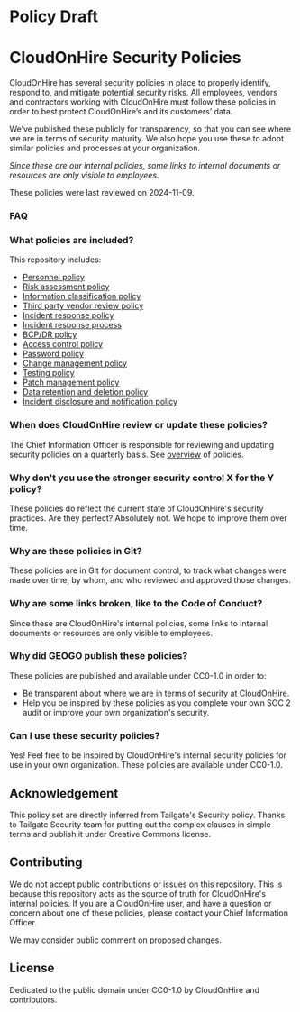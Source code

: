 # Policy Draft

# CloudOnHire Security Policies

CloudOnHire has several security policies in place to properly identify, respond to, and mitigate potential security risks. All employees, vendors and contractors working with CloudOnHire must follow these policies in order to best protect CloudOnHire’s and its customers’ data.

We’ve published these publicly for transparency, so that you can see where we are in terms of security maturity. We also hope you use these to adopt similar policies and processes at your organization.

_Since these are our internal policies, some links to internal documents or resources are only visible to employees._

These policies were last reviewed on 2024-11-09.

### FAQ

### What policies are included?

This repository includes:
* [Personnel policy](/personnel/index.md)
* [Risk assessment policy](/risk-assessment/index.md)
* [Information classification policy](/information-classification/index.md)
* [Third party vendor review policy](/vendor/index.md)
* [Incident response policy](/incident-response-policy/index.md)
* [Incident response process](/incident-response-process/index.md)
* [BCP/DR policy](/bcp-dr/index.md)
* [Access control policy](/access-control/index.md)
* [Password policy](/password/index.md)
* [Change management policy](/change-management/index.md)
* [Testing policy](/testing/index.md)
* [Patch management policy](/patch-management/index.md)
* [Data retention and deletion policy](/data-retention-deletion/index.md)
* [Incident disclosure and notification policy](/incident-disclosure/index.md)

### When does CloudOnHire review or update these policies?

The Chief Information Officer is responsible for reviewing and updating security policies on a quarterly basis.
See [overview](/overview.md) of policies.

### Why don't you use the stronger security control X for the Y policy?

These policies do reflect the current state of CloudOnHire's security practices.
Are they perfect? Absolutely not. We hope to improve them over time.

### Why are these policies in Git?

These policies are in Git for document control, to track what changes were made over time, by whom, and who reviewed and approved those changes.

### Why are some links broken, like to the Code of Conduct?

Since these are CloudOnHire's internal policies, some links to internal documents or resources are only visible to employees.

### Why did GEOGO publish these policies?

These policies are published and available under CC0-1.0 in order to:
* Be transparent about where we are in terms of security at CloudOnHire.
* Help you be inspired by these policies as you complete your own SOC 2 audit or improve your own organization's security.

### Can I use these security policies?

Yes! Feel free to be inspired by CloudOnHire's internal security policies for use in your own organization. These policies are available under CC0-1.0.

## Acknowledgement

This policy set are directly inferred from Tailgate's Security policy.
Thanks to Tailgate Security team for putting out the complex clauses in simple terms and publish it under Creative Commons license. 

## Contributing

We do not accept public contributions or issues on this repository. This is because this repository acts as the source of truth for CloudOnHire's internal policies. If you are a CloudOnHire user, and have a question or concern about one of these policies, please contact your Chief Information Officer.

We may consider public comment on proposed changes.


## License

Dedicated to the public domain under CC0-1.0 by CloudOnHire and contributors.
